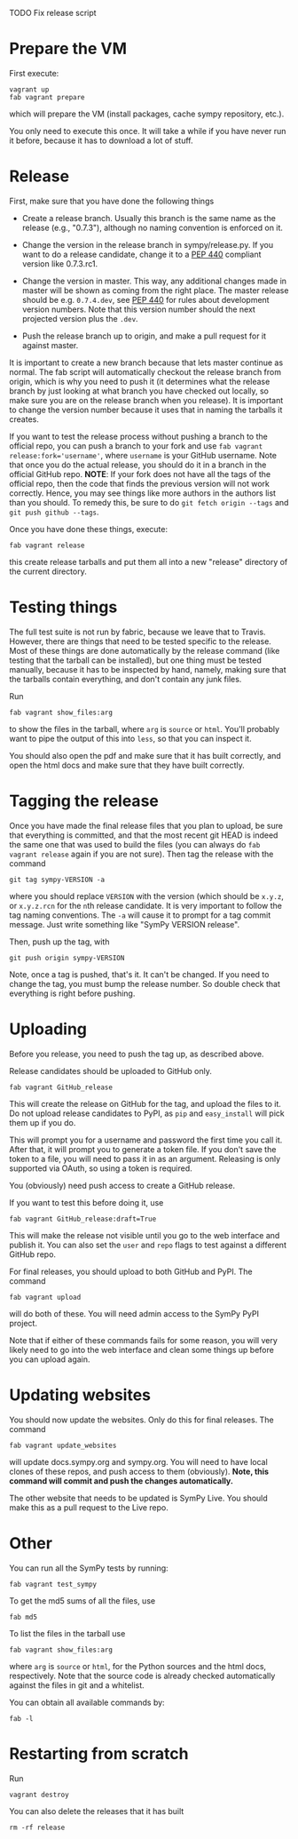 TODO Fix release script

# Prepare the VM

First execute:

    vagrant up
    fab vagrant prepare

which will prepare the VM (install packages, cache sympy repository, etc.).

You only need to execute this once. It will take a while if you have never run
it before, because it has to download a lot of stuff.

# Release

First, make sure that you have done the following things

- Create a release branch. Usually this branch is the same name as the release
  (e.g., "0.7.3"), although no naming convention is enforced on it.

- Change the version in the release branch in sympy/release.py. If you want to
  do a release candidate, change it to a [PEP
  440](https://www.python.org/dev/peps/pep-0440) compliant version like
  0.7.3.rc1.

- Change the version in master. This way, any additional changes made in master
  will be shown as coming from the right place. The master release should be
  e.g. `0.7.4.dev`, see [PEP 440](https://www.python.org/dev/peps/pep-0440) for
  rules about development version numbers. Note that this version number should
  the next projected version plus the `.dev`.

- Push the release branch up to origin, and make a pull request for it against
  master.

It is important to create a new branch because that lets master continue
as normal. The fab script will automatically checkout the release branch from
origin, which is why you need to push it (it determines what the release
branch by just looking at what branch you have checked out locally, so make
sure you are on the release branch when you release). It is important to
change the version number because it uses that in naming the tarballs it
creates.

If you want to test the release process without pushing a branch to the
official repo, you can push a branch to your fork and use `fab vagrant
release:fork='username'`, where `username` is your GitHub username.  Note that
once you do the actual release, you should do it in a branch in the official
GitHub repo. **NOTE**: If your fork does not have all the tags of the
official repo, then the code that finds the previous version will not work
correctly.  Hence, you may see things like more authors in the authors list
than you should.  To remedy this, be sure to do `git fetch origin --tags` and
`git push github --tags`.

Once you have done these things, execute:

    fab vagrant release

this create release tarballs and put them all into a new "release" directory
of the current directory.

# Testing things

The full test suite is not run by fabric, because we leave that to
Travis. However, there are things that need to be tested specific to the
release. Most of these things are done automatically by the release command
(like testing that the tarball can be installed), but one thing must be tested
manually, because it has to be inspected by hand, namely, making sure that the
tarballs contain everything, and don't contain any junk files.

Run

    fab vagrant show_files:arg

to show the files in the tarball, where `arg` is `source` or `html`.  You'll
probably want to pipe the output of this into `less`, so that you can inspect
it.

You should also open the pdf and make sure that it has built correctly, and
open the html docs and make sure that they have built correctly.

# Tagging the release

Once you have made the final release files that you plan to upload, be sure
that everything is committed, and that the most recent git HEAD is indeed the
same one that was used to build the files (you can always do `fab vagrant
release` again if you are not sure). Then tag the release with the command

    git tag sympy-VERSION -a

where you should replace `VERSION` with the version (which should be `x.y.z`,
or `x.y.z.rcn` for the `n`th release candidate. It is very important to follow
the tag naming conventions.  The `-a` will cause it to prompt for a tag commit
message. Just write something like "SymPy VERSION release".

Then, push up the tag, with

    git push origin sympy-VERSION

Note, once a tag is pushed, that's it. It can't be changed. If you need to
change the tag, you must bump the release number.  So double check that
everything is right before pushing.

# Uploading

Before you release, you need to push the tag up, as described above.

Release candidates should be uploaded to GitHub only.

    fab vagrant GitHub_release

This will create the release on GitHub for the tag, and upload the files to
it.  Do not upload release candidates to PyPI, as `pip` and `easy_install`
will pick them up if you do.

This will prompt you for a username and password the first time you call it.
After that, it will prompt you to generate a token file.  If you don't save
the token to a file, you will need to pass it in as an argument. Releasing is
only supported via OAuth, so using a token is required.

You (obviously) need push access to create a GitHub release.

If you want to test this before doing it, use

    fab vagrant GitHub_release:draft=True

This will make the release not visible until you go to the web interface and
publish it.  You can also set the `user` and `repo` flags to test against a
different GitHub repo.

For final releases, you should upload to both GitHub and PyPI. The command

    fab vagrant upload

will do both of these.  You will need admin access to the SymPy PyPI project.

Note that if either of these commands fails for some reason, you will very
likely need to go into the web interface and clean some things up before you
can upload again.

# Updating websites

You should now update the websites. Only do this for final releases. The command

    fab vagrant update_websites

will update docs.sympy.org and sympy.org.  You will need to have local clones
of these repos, and push access to them (obviously).  **Note, this command
will commit and push the changes automatically.**

The other website that needs to be updated is SymPy Live. You should make this
as a pull request to the Live repo.

# Other

You can run all the SymPy tests by running:

    fab vagrant test_sympy

To get the md5 sums of all the files, use

    fab md5

To list the files in the tarball use

    fab vagrant show_files:arg

where `arg` is `source` or `html`, for the Python sources and the html docs,
respectively. Note that the source code is already checked automatically
against the files in git and a whitelist.

You can obtain all available commands by:

    fab -l

# Restarting from scratch

Run

    vagrant destroy

You can also delete the releases that it has built

    rm -rf release
